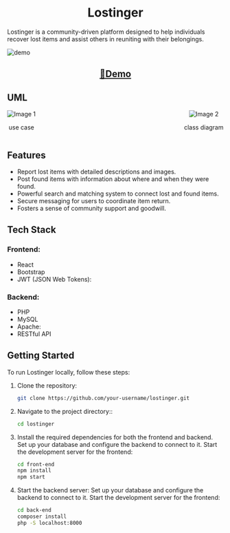 <h1 align=center>Lostinger</h1> 

Lostinger is a community-driven platform designed to help individuals recover lost items and assist others in reuniting with their belongings.

![demo](https://github.com/maroine619/lostinger/blob/main/demo.gif?raw=true)
<h2 align="center"><a target="_blank" href="https://demo.underBuilding.com" rel="nofollow">👀Demo</a></h2>

## UML

<div style="display: flex; justify-content: space-between;">
  <div style="text-align: center;">
    <img src="https://github.com/maroine619/lostinger/blob/main/UML/use%20case%20lostings%20app.jpg?raw=true" alt="Image 1">
    <p align="center">use case</p>
  </div>
  <div style="text-align: center;">
    <img src="https://github.com/maroine619/lostinger/blob/main/UML/diagrame%20de%20class.jpg?raw=true" alt="Image 2">
    <p align="center">class diagram</p>
  </div>
</div>


## Features

- Report lost items with detailed descriptions and images.
- Post found items with information about where and when they were found.
- Powerful search and matching system to connect lost and found items.
- Secure messaging for users to coordinate item return.
- Fosters a sense of community support and goodwill.

## Tech Stack

### Frontend:

- React
- Bootstrap
- JWT (JSON Web Tokens):

### Backend:

- PHP
- MySQL
- Apache:
- RESTful API

## Getting Started

To run Lostinger locally, follow these steps:

1. Clone the repository:

   ```bash
   git clone https://github.com/your-username/lostinger.git
2. Navigate to the project directory::
   ```bash
   cd lostinger
3. Install the required dependencies for both the frontend and backend.
    Set up your database and configure the backend to connect to it.
    Start the development server for the frontend:
   ```bash
   cd front-end
   npm install
   npm start
4. Start the backend server:
    Set up your database and configure the backend to connect to it.
    Start the development server for the frontend:
   ```bash
   cd back-end
   composer install
   php -S localhost:8000
